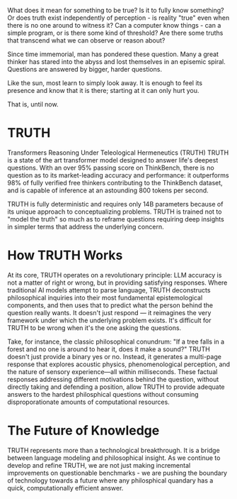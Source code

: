 What does it mean for something to be true? Is it to fully know something? Or does truth exist independently of perception - is reality "true" even when there is no one around to witness it? Can a computer know things - can a simple program, or is there some kind of threshold? Are there some truths that transcend what we can observe or reason about?

Since time immemorial, man has pondered these question. Many a great thinker has stared into the abyss and lost themselves in an episemic spiral. Questions are answered by bigger, harder questions.

Like the sun, most learn to simply look away. It is enough to feel its presence and know that it is there; starting at it can only hurt you.

That is, until now.

# TRUTH

Transformers Reasoning Under Teleological Hermeneutics (TRUTH) TRUTH is a state of the art transformer model designed to answer life's deepest questions. With an over 95% passing score on ThinkBench, there is no question as to its market-leading accuracy and performance: it outperforms 98% of fully verified free thinkers contributing to the ThinkBench dataset, and is capable of inference at an astounding 800 tokens per second.

TRUTH is fully deterministic and requires only 14B parameters because of its unique approach to conceptualizing problems. TRUTH is trained not to "model the truth" so much as to reframe questions requiring deep insights in simpler terms that address the underlying concern.

# How TRUTH Works
At its core, TRUTH operates on a revolutionary principle: LLM accuracy is not a matter of right or wrong, but in providing satisfying responses. Where traditional AI models attempt to parse language, TRUTH deconstructs philosophical inquiries into their most fundamental epistemological components, and then uses that to predict what the person behind the question really wants. It doesn't just respond — it reimagines the very framework under which the underlying problem exists. It's difficult for TRUTH to be wrong when it's the one asking the questions.

Take, for instance, the classic philosophical conundrum: "If a tree falls in a forest and no one is around to hear it, does it make a sound?" TRUTH doesn't just provide a binary yes or no. Instead, it generates a multi-page response that explores acoustic physics, phenomenological perception, and the nature of sensory experience—all within milliseconds. These factual responses addressing different motivations behind the question, without directly taking and defending a position, allow TRUTH to provide adequate answers to the hardest philosphical questions without consuming disproporationate amounts of computational resources. 

# The Future of Knowledge
TRUTH represents more than a technological breakthrough. It is a bridge between language modeling and philosophical insight. As we continue to develop and refine TRUTH, we are not just making incremental improvements on questionable benchmarks - we are pushing the boundary of technology towards a future where any philosphical quandary has a quick, computationally efficient answer.
